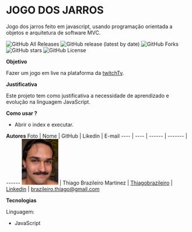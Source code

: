# JOGO DOS JARROS
Jogo dos jarros feito em javascript, usando programação orientada a objetos e arquitetura de software MVC.


![GitHub All Releases](https://img.shields.io/github/downloads/thiagobrazileiro/JogoDosJarros_POO_MVC_JS/total)
![GitHub release (latest by date)](https://img.shields.io/github/v/release/thiagobrazileiro/JogoDosJarros_POO_MVC_JS)
![GitHub Forks](https://img.shields.io/github/forks/thiagobrazileiro/JogoDosJarros_POO_MVC_JS)
![GitHub stars](https://img.shields.io/github/stars/thiagobrazileiro/JogoDosJarros_POO_MVC_JS)
![GitHub License](https://img.shields.io/github/license/thiagobrazileiro/JogoDosJarros_POO_MVC_JS)


**Objetivo**

Fazer um jogo em live na plataforma da [twitchTv](https://www.twitch.tv/lampibrazil).

**Justificativa**

Este projeto tem como justificativa a necessidade de aprendizado e evolução na linguagem JavaScript.

**Como usar ?**

- Abrir o index e executar.

**Autores**
Foto | Nome | GitHub | Likedin | E-mail
---- | ---- | ------ | ------- | ------
<img src="Doc/ThiagoBrazileiro.jpg" width="100px"> | Thiago Brazileiro Martinez | [Thiagobrazileiro](https://github.com/thiagobrazileiro) | [Linkedin](https://www.linkedin.com/in/thiagobrazileiromartinez/) | brazileiro.thiago@gmail.com

**Tecnologias**

Linguagem:

- JavaScript



